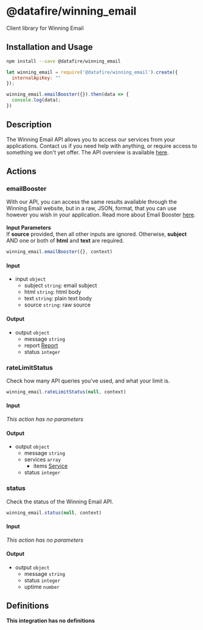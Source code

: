 # @datafire/winning_email

Client library for Winning Email

## Installation and Usage
```bash
npm install --save @datafire/winning_email
```
```js
let winning_email = require('@datafire/winning_email').create({
  internalApiKey: ""
});

winning_email.emailBooster({}).then(data => {
  console.log(data);
})
```

## Description

The Winning Email API allows you to access our services from your applications. Contact us if you need help with anything, or require access to something we don't yet offer. The API overview is available <a href='/api/v1/docs' target='_blank'>here</a>.

## Actions

### emailBooster
With our API, you can access the same results available through the Winning Email website, but in a raw, JSON, format, that you can use however you wish in your application. Read more about Email Booster <a href='/email-booster/' target='_blank'>here</a>.<br><br><strong>Input Parameters</strong><br>If <strong>source</strong> provided, then all other inputs are ignored. Otherwise, <strong>subject</strong> AND one or both of <strong>html</strong> and <strong>text</strong> are required.


```js
winning_email.emailBooster({}, context)
```

#### Input
* input `object`
  * subject `string`: email subject
  * html `string`: html body
  * text `string`: plain text body
  * source `string`: raw source

#### Output
* output `object`
  * message `string`
  * report [Report](#report)
  * status `integer`

### rateLimitStatus
Check how many API queries you've used, and what your limit is.


```js
winning_email.rateLimitStatus(null, context)
```

#### Input
*This action has no parameters*

#### Output
* output `object`
  * message `string`
  * services `array`
    * items [Service](#service)
  * status `integer`

### status
Check the status of the Winning Email API.


```js
winning_email.status(null, context)
```

#### Input
*This action has no parameters*

#### Output
* output `object`
  * message `string`
  * status `integer`
  * uptime `number`



## Definitions

**This integration has no definitions**
